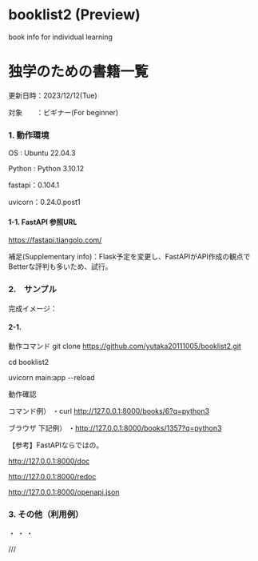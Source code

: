 # booklist2 (Preview)
book info for individual learning

# 独学のための書籍一覧
更新日時：2023/12/12(Tue)

対象　　：ビギナー(For beginner)



### 1. 動作環境
OS     : Ubuntu 22.04.3 

Python : Python 3.10.12

fastapi：0.104.1

uvicorn：0.24.0.post1

#### 1-1. FastAPI 参照URL
https://fastapi.tiangolo.com/

補足(Supplementary info)：Flask予定を変更し、FastAPIがAPI作成の観点でBetterな評判も多いため、試行。





### 2.　サンプル

完成イメージ：

#### 2-1.
動作コマンド
git clone https://github.com/yutaka20111005/booklist2.git

cd booklist2

uvicorn main:app --reload


動作確認

コマンド例）
・curl http://127.0.0.1:8000/books/6?q=python3

ブラウザ 下記例）
・http://127.0.0.1:8000/books/1357?q=python3


【参考】FastAPIならではの。

http://127.0.0.1:8000/doc

http://127.0.0.1:8000/redoc

http://127.0.0.1:8000/openapi.json


### 3. その他（利用例）

・
・
・

///
